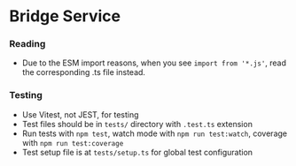 # Bridge Service

### Reading
- Due to the ESM import reasons, when you see `import from '*.js'`, read the corresponding .ts file instead.

### Testing
- Use Vitest, not JEST, for testing
- Test files should be in `tests/` directory with `.test.ts` extension
- Run tests with `npm test`, watch mode with `npm run test:watch`, coverage with `npm run test:coverage`
- Test setup file is at `tests/setup.ts` for global test configuration